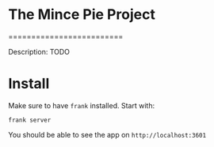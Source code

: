 # The Mince Pie Project #
=========================

Description: TODO

# Install

Make sure to have `frank` installed. Start with:

    frank server

You should be able to see the app on `http://localhost:3601`
